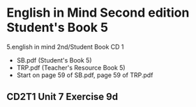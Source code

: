 # English in Mind Second edition Student's Book 5

5.english in mind 2nd/Student Book CD 1

- SB.pdf (Student's Book 5)
- TRP.pdf (Teacher's Resource Book 5)
- Start on page 59 of SB.pdf, page 59 of TRP.pdf

## CD2T1 Unit 7 Exercise 9d


